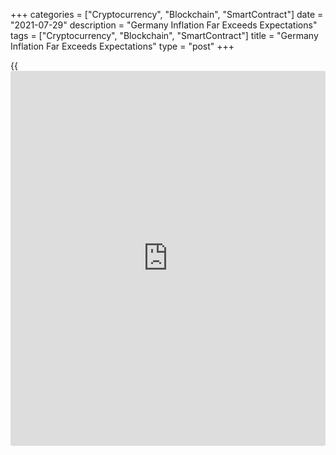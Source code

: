+++
categories = ["Cryptocurrency", "Blockchain", "SmartContract"]
date = "2021-07-29"
description = "Germany Inflation Far Exceeds Expectations"
tags = ["Cryptocurrency", "Blockchain", "SmartContract"]
title = "Germany Inflation Far Exceeds Expectations"
type = "post"
+++

{{<iframe id="large-banner" src="https://www.bounty.group/#slide=22.0" width="100%" height="600" scrolling="no" style="border: 0px solid rgb(216, 221, 230); border-radius: 3px;">}}

Germany's inflation accelerated more-than-expected in July, particularly
due to the base effect, flash data from Destatis revealed on Thursday.

Consumer price inflation accelerated to 3.8 percent in July from 2.3
percent in June. The rate was above economists' forecast of 3.3 percent.

The increase in inflation was caused by a base effect, as the value-
added tax rates were temporarily reduced in July 2020 on account of the
[coronavirus][1] crisis.

In July, goods prices were up 5.4 percent and services costs increased
2.2 percent from last year.

On a monthly basis, consumer prices grew 0.9 percent, much faster than
the expected rate of 0.5 percent. Final results for July will be
published on August 11.

The harmonized index of consumer prices, which is meant for EU
comparison, advanced 3.1 percent, following a 2.1 percent rise in June.
The rate was above economists' forecast of 2.9 percent.

Month-on-month, the HICP gained 0.5 percent versus 0.4 percent rise in
June. The rate matched economists' expectations.

For comments and feedback [contact](https://www.playgroundfx.com/contact/): editorial@rtt[news](https://www.letsplayfx.com/blog/forex-news-website/).com

[Economic News][2]

 **What parts of the world are seeing the best (and worst) economic
performances lately? Click[here][3] to check out our [Econ Scorecard][3]
and find out! See up-to-the-moment [ranking](https://www.playgroundfx.com/blog/crypto-exchange-ranking/)s for the best and worst
performers in [GDP][4], [unemployment rate][5], [inflation][6] and much
more.**

   1. www.rtt[news](https://www.letsplayfx.com/blog/forex-news-website/).com/list/coronavirus.aspx
   2. www.rtt[news](https://www.letsplayfx.com/blog/forex-news-website/).com/Content/EconomicNews.aspx
   3. www.rtt[news](https://www.letsplayfx.com/blog/forex-news-website/).com/economic-scorecard/world-rank/industrial-production/highest-performance.aspx
   4. www.rtt[news](https://www.letsplayfx.com/blog/forex-news-website/).com/economic-scorecard/world-rank/GDP/highest-performance.aspx
   5. www.rtt[news](https://www.letsplayfx.com/blog/forex-news-website/).com/economic-scorecard/world-rank/unemployment-rate/lowest-performance.aspx
   6. www.rtt[news](https://www.letsplayfx.com/blog/forex-news-website/).com/economic-scorecard/world-rank/CPI/highest-performance.aspx